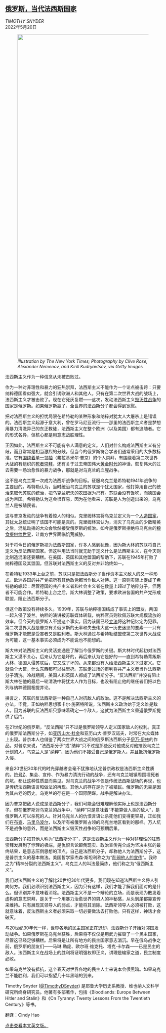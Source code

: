 <!--1653016021000-->
[俄罗斯，当代法西斯国家](https://cn.nytimes.com/opinion/20220520/russia-fascism-ukraine-putin/)
------

<address>TIMOTHY SNYDER</address><time pudate="2022-05-20 11:00:07" datetime="2022-05-20 11:00:07">2022年5月20日</time><figure><img src="https://images.weserv.nl/?url=static01.nyt.com/images/2022/05/19/opinion/19snyder-image/19snyder-image-master1050.jpg" width="1050" height="1050"><figcaption> <cite>Illustration by The New York Times; Photography by Clive Rose, Alexander Nemenov, and Kirill Kudryavtsev, via Getty Images</cite></figcaption></figure><section><p>法西斯主义作为一种信念从未被击败过。</p><p>作为一种对非理性和暴力的狂热崇拜，法西斯主义不能作为一个论点被击跨：只要纳粹德国看似强大，就会引诱欧洲人和其他人。只有在第二次世界大战的战场上，法西斯主义才被击败了。现在它死灰复燃——这次，发动法西斯主义<a href="https://www.nytimes.com/interactive/2022/03/17/world/europe/russia-destroying-kharkiv.html">毁灭性战争</a>的国家是俄罗斯。如果俄罗斯赢了，全世界的法西斯分子都会得到宽慰。</p><p>把对法西斯主义的担忧局限在希特勒的某种形象和纳粹对犹太人大屠杀上是错误的。法西斯主义起源于意大利，曾在罗马尼亚流行——那里的法西斯主义者是梦想用暴力清洗异己的东正教徒，法西斯主义在整个欧洲（以及美国）都有追随者。它的形式各异，但核心都是用意志战胜理性。</p><p>正因如此，法西斯主义不可能有令人满意的定义。人们对什么构成法西斯主义有分歧，而且常常是相当激烈的分歧。但当今的俄罗斯符合学者们通常采用的大多数标准。它有<a href="https://cn.nytimes.com/world/20220328/vladimir-putin-russia/">围绕着单一领袖</a>（弗拉基米尔·普京）的个人崇拜，有围绕着第二次世界大战的有组织的<a href="https://www.nytimes.com/2022/05/08/world/europe/russia-may-9-victory-day-ukraine.html">死者崇拜</a>，还有关于过去帝国伟大<a href="https://cn.nytimes.com/world/20220317/putin-war-ukraine-recolonization/">黄金时代</a>的神话，恢复伟大的过去需要一场治愈性的暴力战争，那就是对乌克兰的血腥战争。</p><p>这不是乌克兰第一次成为法西斯战争的目标。征服乌克兰是希特勒1941年战争的主要目的。希特勒认为，当时统治乌克兰的苏联是个犹太国家，他打算用自己的统治来取代苏联的统治，把乌克兰肥沃的农田据为己有。苏联会没有饭吃，而德国会成为帝国。希特勒认为这会很容易，因为在他看来，苏联是人为创造出来的，乌克兰人是被殖民者。</p><p>这与普京发动的战争有着惊人的相似。克里姆林宫将乌克兰定义为一个<a href="https://www.nytimes.com/2022/02/23/world/europe/putin-speech-russia-ukraine.html">人造国家</a>，其犹太总统证明了该国不可能是真的。克里姆林宫认为，消灭了乌克兰的少数精英之后，混乱动摇的大众会欣然接受俄罗斯的统治。如今是俄罗斯拒绝将乌克兰的<a href="https://www.nytimes.com/2022/03/20/world/americas/ukraine-war-global-food-crisis.html">粮食提供给世界</a>，让南方世界面临饥荒威胁。</p><p>对于将今日的俄罗斯视为法西斯国家，许多人感到犹豫，因为斯大林的苏联将自己定义为反法西斯国家。但这种用法当时就无助于定义什么是法西斯主义，在今天则比制造混淆还要糟糕。在美国、英国和其他盟国的帮助下，苏联在1945年打败了纳粹德国及其盟国。但苏联对法西斯主义的反对并非始终如一。</p><p>在希特勒1933年上台之前，苏联只是把法西斯分子当作资本主义敌人的又一种形式。欧洲各国的共产党把所有其他政党都当作敌人对待。这一原则实际上促成了希特勒的崛起：尽管德国的共产主义者和社会主义者在数量上超过了纳粹分子，但两者不可能合作。希特勒上台之后，斯大林调整了政策，要求欧洲各国的共产党形成联盟，阻止法西斯分子。</p><p>但这个政策没有持续多久。1939年，苏联与纳粹德国结成了事实上的盟友，两国一起入侵了波兰。纳粹的演讲被苏联媒体转载，纳粹官员则钦佩苏联大规模流放的效率。但今天的俄罗斯人不提这个事实，因为该国已经<a rel="noopener noreferrer" target="_blank" href="https://www.lawfareblog.com/putins-memory-laws-set-stage-his-war-ukraine">立法</a>将这种记忆定为犯罪。第二次世界大战是普京有关俄罗斯的无辜和失去伟大这一历史迷思的要素——只有俄罗斯才能既是受害者又是胜利者。斯大林通过与希特勒结盟使第二次世界大战成为可能，这一基本事实必须成为不能说也不能想的。</p><p>斯大林对法西斯主义的灵活变通是了解当今俄罗斯的关键。斯大林时代起初对法西斯主义漠不关心，后来认为它是坏的，再后来认为它是好的——直到希特勒背叛斯大林、德国入侵苏联后，它又成了坏的。从来都没有人给法西斯主义下过定义。它就像个大筐，什么东西都可以往里扔。苏联走过场的审判将共产主义者当作法西斯分子清洗。冷战期间，美国人和英国人都成了法西斯分子。“反法西斯”并没有阻止斯大林在他的最后一轮清洗中将犹太人作为目标，也没有阻止他的继任者们把以色列与纳粹德国相提并论。</p><p>换言之，苏联的反法西斯是一种自己人对抗敌人的政治。这不是解决法西斯主义的办法。毕竟，正如纳粹思想家卡尔·施密特所说，法西斯主义政治始于定义谁是敌人。因为苏联的反法西斯只意味着确定一个敌人，这就为法西斯主义重返俄罗斯提供了后门。</p><p>在21世纪的俄罗斯，“反法西斯”只不过是俄罗斯领导人定义国家敌人的权利。真正的俄罗斯法西斯分子，如<a href="https://www.nytimes.com/2022/03/22/opinion/russia-ukraine-putin-eurasianism.html">亚历山大·杜金</a>和亚历山大·普罗汉诺夫，时常在大众媒体上出现。普京本人也借鉴了两次世界大战之间的俄罗斯法西斯分子<a rel="noopener noreferrer" target="_blank" href="https://www.nybooks.com/daily/2018/03/16/ivan-ilyin-putins-philosopher-of-russian-fascism/">伊万·伊林</a>的作品。对普京来说，“法西斯分子”或“纳粹”只不过是那些反对他或反对他摧毁乌克兰计划的人。乌克兰人是“纳粹”，因为他们不接受自己是俄罗斯人，并且抵抗俄罗斯入侵。</p><p>来自20世纪30年代的时光穿越者会毫不犹豫地认定普京政权是法西斯主义性质的。<a rel="noopener noreferrer" target="_blank" href="https://www.cnn.com/2022/03/07/europe/russia-z-symbol-ukraine-war-cmd-intl/index.html">符号Z</a>、集会、宣传、作为暴力清洗行动的战争，还有乌克兰城镇周围埋死者的坑，都让这种性质显而易见。对乌克兰的战争不仅是传统法西斯战场的再现，也是传统法西斯语言和做法的再现。其他人的存在是为了被殖民。俄罗斯的无辜是因为其古老的历史。乌克兰的存在是一个国际阴谋。战争是解决办法。</p><p>因为普京把敌人说成是法西斯分子，我们可能会很难理解他实际上也是法西斯分子。但在俄罗斯对乌克兰的战争中，“纳粹”只是意味着“不能算做人类的敌人”，是俄罗斯人可以杀死的人。针对乌克兰人的仇恨言语让杀死他们变得更容易，正如我们在<a href="https://www.nytimes.com/2022/04/03/world/europe/ukraine-russia-war-civilian-deaths.html">布查</a>、<a href="https://www.nytimes.com/2022/04/06/opinion/international-world/mariupol-ukraine-russia.html">马里乌波尔</a>，以及所有被俄罗斯占领的乌克兰地区看到的那样。万人坑不是战争的意外，而是法西斯主义毁灭性战争的可预期后果。</p><p>法西斯分子把其他人称为“法西斯分子”，这是法西斯主义作为一种对非理性的狂热崇拜发展到了悖理的极端，是仇恨言论颠倒现实、政治宣传完全成为坚决主张的最终结果，是意志压倒思想的顶点。自己是法西斯分子，却称他人为法西斯分子，这是普京主义的基本做法。美国哲学家杰森·斯坦利称之为“<a rel="noopener noreferrer" target="_blank" href="https://press.princeton.edu/books/paperback/9780691173429/how-propaganda-works">削弱他人的宣传</a>”。我称之为“精神分裂的法西斯主义”。乌克兰人的叫法最简练，他们称之为“俄西斯主义”。</p><p>我们对法西斯主义的了解比20世纪30年代更多。我们现在知道法西斯主义将人引向何方。我们必须识别法西斯主义，因为只有这样，我们才能了解我们面对的是什么。但识别并不意味着消除。法西斯主义不是一个辩论的立场，而是表现为散发着虚构的意志崇拜，是关于一个用暴力治愈世界的男人的神秘感，从头到尾都靠宣传来维持。只有展现其领导人的弱点，才能将其消除。法西斯领导人必须被打败，这就意味着，反法西斯主义者必须采取一切必要做法去打败他。只有这样，神话才会破灭。</p><p>与20世纪30年代一样，世界各地的民主国家正在退却，法西斯分子开始对邻国发动战争。如果俄罗斯在乌克兰获胜，后果将不仅仅是用武力摧毁了一个民主国家，尽管这已经足够糟糕。后果将是让所有地方的民主国家意志消沉。早在俄乌战争之前，俄罗斯的朋友们——马琳·勒庞、欧尔班·维克托、塔克·卡尔森——已是民主的敌人。法西斯主义在战场上的胜利将证明强权即正义，讲理是输家之道，民主制度必败。</p><p>如果乌克兰没有抵抗，这个春天对世界各地的民主人士来说本会很黑暗。如果乌克兰不能胜利，我们可以指望几十年黑暗的到来。</p></section><footer><p>Timothy Snyder (<a rel="nofollow" target="_blank" href="https://twitter.com/TimothyDSnyder">@TimothyDSnyder</a>) 是耶鲁大学历史系教授、维也纳人文科学研究所终身研究员。他著有多部著作，包括《Bloodlands: Europe Between Hitler and Stalin》和《On Tyranny: Twenty Lessons From the Twentieth Century》等书。</p><p>翻译：Cindy Hao</p><p><a rel="nofollow" target="_blank" href="https://www.nytimes.com/2022/05/19/opinion/russia-fascism-ukraine-putin.html">点击查看本文英文版。</a></p></footer>
